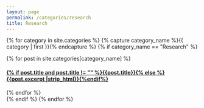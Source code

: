 ```yaml
---
layout: page
permalink: /categories/research
title: Research
---
```



<div id="archives">
{% for category in site.categories %}
{% capture category_name %}{{ category | first }}{% endcapture %}
{% if category_name == "Research" %}
  <div class="archive-group">
    <p></p>
    <a name="{{ category_name | slugize }}"></a>
    {% for post in site.categories[category_name] %}
    <article class="archive-item">
      <h4><a href="{{ site.baseurl }}{{ post.url }}">{% if post.title and post.title != "" %}{{post.title}}{% else %}{{post.excerpt |strip_html}}{%endif%}</a></h4>
    </article>
    {% endfor %}
  </div>
{% endif %}
{% endfor %}
</div>
